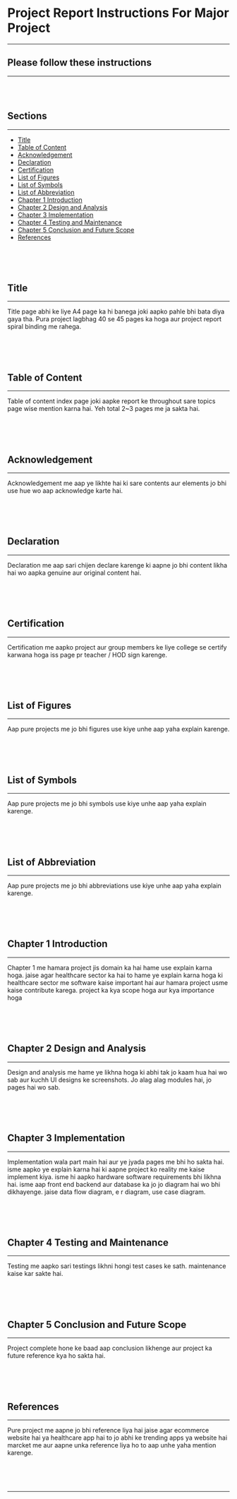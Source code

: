 # Project Report Instructions For Major Project

<hr>


## Please follow these instructions

<hr>
<br><br>

## Sections

<hr>


- [Title](#title)
- [Table of Content](#table-of-content)
- [Acknowledgement](#acknowledgement)
- [Declaration](#declaration)
- [Certification](#certification)
- [List of Figures](#list-of-figures)
- [List of Symbols](#list-of-symbols)
- [List of Abbreviation](#list-of-abbreviation)
- [Chapter 1 Introduction](#chapter-1-introduction)
- [Chapter 2 Design and Analysis](#chapter-2-design-and-analysis)
- [Chapter 3 Implementation](#chapter-3-implementation)
- [Chapter 4 Testing and Maintenance](#chapter-4-testing-and-maintenance)
- [Chapter 5 Conclusion and Future Scope](#chapter-5-conclusion-and-future-scope)
- [References](#references)

<br><br><br>

## Title

<hr>

Title page abhi ke liye A4 page ka hi banega joki aapko pahle bhi bata diya gaya tha. Pura project lagbhag 40 se 45 pages ka hoga aur project report spiral binding me rahega.

<br><br><br>


## Table of Content

<hr>

Table of content index page joki aapke report ke throughout sare topics page wise mention karna hai. Yeh total 2~3 pages me ja sakta hai.

<br><br><br>


## Acknowledgement

<hr>

Acknowledgement me aap ye likhte hai ki sare contents aur elements jo bhi use hue wo aap acknowledge karte hai.

<br><br><br>


## Declaration

<hr>

Declaration me aap sari chijen declare karenge ki aapne jo bhi content likha hai wo aapka genuine aur original content hai.

<br><br><br>


## Certification

<hr>

Certification me aapko project aur group members ke liye college se certify karwana hoga iss page pr teacher / HOD sign karenge.

<br><br><br>


## List of Figures

<hr>

Aap pure projects me jo bhi figures use kiye unhe aap yaha explain karenge.

<br><br><br>


## List of Symbols

<hr>

Aap pure projects me jo bhi symbols use kiye unhe aap yaha explain karenge.

<br><br><br>


## List of Abbreviation

<hr>

Aap pure projects me jo bhi abbreviations use kiye unhe aap yaha explain karenge.

<br><br><br>


## Chapter 1 Introduction

<hr>

Chapter 1 me hamara project jis domain ka hai hame use explain karna hoga. jaise agar healthcare sector ka hai to hame ye explain karna hoga ki healthcare sector me software kaise important hai aur hamara project usme kaise contribute karega. project ka kya scope hoga aur kya importance hoga 

<br><br><br>


## Chapter 2 Design and Analysis

<hr>

Design and analysis me hame ye likhna hoga ki abhi tak jo kaam hua hai wo sab aur kuchh UI designs ke screenshots. Jo alag alag modules hai, jo pages hai wo sab.

<br><br><br>


## Chapter 3 Implementation

<hr>

Implementation wala part main hai aur ye jyada pages me bhi ho sakta hai. isme aapko ye explain karna hai ki aapne project ko reality me kaise implement kiya. isme hi aapko hardware software requirements bhi likhna hai. isme aap front end backend aur database ka jo jo diagram hai wo bhi dikhayenge. jaise data flow diagram, e r diagram, use case diagram.

<br><br><br>


## Chapter 4 Testing and Maintenance

<hr>

Testing me aapko sari testings likhni hongi test cases ke sath. maintenance kaise kar sakte hai.

<br><br><br>


## Chapter 5 Conclusion and Future Scope

<hr>

Project complete hone ke baad aap conclusion likhenge aur project ka future reference kya ho sakta hai.

<br><br><br>


## References

<hr>

Pure project me aapne jo bhi reference liya hai jaise agar ecommerce website hai ya healthcare app hai to jo abhi ke trending apps ya website hai marcket me aur aapne unka reference liya ho to aap unhe yaha mention karenge.

<br><br><br>


<hr>
